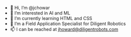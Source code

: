 - 👋 Hi, I’m @jchowar
- 👀 I’m interested in AI and ML
- 🌱 I’m currently learning HTML and CSS
- 💞️ I’m a Field Application Specialist for Diligent Robotics
- 📫 I can be reached at jhoward@diligentrobots.com

<!---
jchowar/jchowar is a ✨ special ✨ repository because its `README.md` (this file) appears on your GitHub profile.
You can click the Preview link to take a look at your changes.
--->
